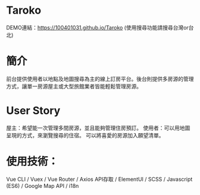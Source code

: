 # Taroko
DEMO連結：https://100401031.github.io/Taroko
(使用搜尋功能請搜尋台灣or台北)

# 簡介
前台提供使用者以地點及地圖搜尋為主的線上訂房平台。後台則提供多房源的管理方式，讓單一房源屋主或大型旅館業者皆能輕鬆管理房源。

# User Story
屋主：希望能一次管理多間房源，並且能夠管理住房預訂。
使用者：可以用地圖呈現的方式，來瀏覽搜尋的住宿。
可以將喜愛的房源加入願望清單。

# 使用技術：
Vue CLI / Vuex / Vue Router / Axios API存取 / ElementUI / SCSS / Javascript (ES6) / Google Map API / i18n
